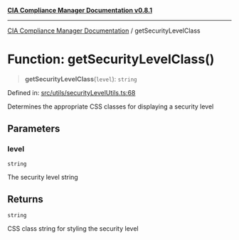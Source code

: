 [**CIA Compliance Manager Documentation v0.8.1**](../README.md)

***

[CIA Compliance Manager Documentation](../globals.md) / getSecurityLevelClass

# Function: getSecurityLevelClass()

> **getSecurityLevelClass**(`level`): `string`

Defined in: [src/utils/securityLevelUtils.ts:68](https://github.com/Hack23/cia-compliance-manager/blob/aea527f1006de96602c10bb201453301cffe7b07/src/utils/securityLevelUtils.ts#L68)

Determines the appropriate CSS classes for displaying a security level

## Parameters

### level

`string`

The security level string

## Returns

`string`

CSS class string for styling the security level
